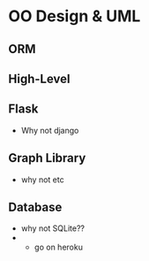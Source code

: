 # OO Design & UML

## ORM

## High-Level

## Flask
* Why not django

## Graph Library
* why not etc

## Database
* why not SQLite??
* - go on heroku